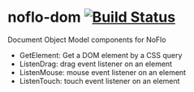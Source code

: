 # noflo-dom [![Build Status](https://secure.travis-ci.org/bergie/noflo-dom.png?branch=master)](http://travis-ci.org/bergie/noflo-dom)

Document Object Model components for NoFlo

* GetElement: Get a DOM element by a CSS query
* ListenDrag: drag event listener on an element
* ListenMouse: mouse event listener on an element
* ListenTouch: touch event listener on an element
